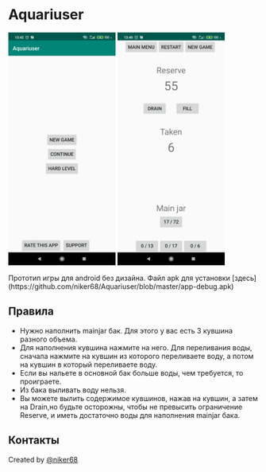 # Aquariuser

<p>
<img src="https://github.com/niker68/Aquariuser/blob/master/media/screen0.jpg" width="216" height="468" />
<img src="https://github.com/niker68/Aquariuser/blob/master/media/screen1.jpg" width="216" height="468" />
</p>
Прототип игры для android без дизайна.  
Файл apk для установки [здесь](https://github.com/niker68/Aquariuser/blob/master/app-debug.apk)

## Правила
- Нужно наполнить mainjar бак. Для этого у вас есть 3 кувшина разного объема. 
- Для наполнения кувшина нажмите на него. Для переливания воды, сначала нажмите на кувшин из которого переливаете воду, а потом на кувшин в который переливаете воду.
- Если вы нальете в основной бак больше воды, чем требуется, то проиграете. 
- Из бака выливать воду нельзя. 
- Вы можете вылить содержимое кувшинов, нажав на кувшин, а затем на Drain,но будьте осторожны, чтобы не превысить ограничение Reserve, и иметь достаточно воды для наполнения mainjar бака.

## Контакты
  Created by [@niker68](mailto:niker68@yandex.ru)

